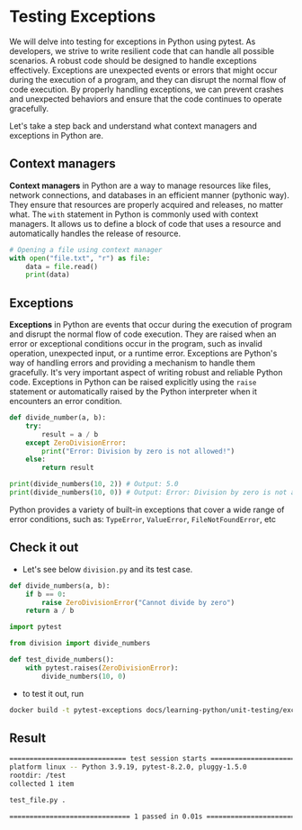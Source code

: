 # Testing Exceptions

We will delve into testing for exceptions in Python using pytest. As developers, we strive to write resilient code that can handle all possible scenarios.
A robust code should be designed to handle exceptions effectively. Exceptions are unexpected events or errors that might occur during the execution of a program, and they can disrupt the normal flow of code execution.
By properly handling exceptions, we can prevent crashes and unexpected behaviors and ensure that the code continues to operate gracefully.

Let's take a step back and understand what context managers and exceptions in Python are.

## Context managers

**Context managers** in Python are a way to manage resources like files, network connections, and databases in an efficient manner (pythonic way).
They ensure that resources are properly acquired and releases, no matter what.
The `with` statement in Python is commonly used with context managers.
It allows us to define a block of code that uses a resource and automatically handles the release of resource.

```python
# Opening a file using context manager
with open("file.txt", "r") as file:
    data = file.read()
    print(data)
```

## Exceptions

**Exceptions** in Python are events that occur during the execution of program and disrupt the normal flow of code execution.
They are raised when an error or exceptional conditions occur in the program, such as invalid operation, unexpected input, or a runtime error.
Exceptions are Python's way of handling errors and providing a mechanism to handle them gracefully. It's very important aspect of writing robust and reliable Python code.
Exceptions in Python can be raised explicitly using the `raise` statement or automatically raised by the Python interpreter when it encounters an error condition.

```python
def divide_number(a, b):
    try:
        result = a / b
    except ZeroDivisionError:
        print("Error: Division by zero is not allowed!")
    else:
        return result

print(divide_numbers(10, 2)) # Output: 5.0
print(divide_numbers(10, 0)) # Output: Error: Division by zero is not allowed!
```

Python provides a variety of built-in exceptions that cover a wide range of error conditions, such as: `TypeError`, `ValueError`, `FileNotFoundError`, etc

## Check it out

- Let's see below `division.py` and its test case.

```python title="division.py"
def divide_numbers(a, b):
    if b == 0:
        raise ZeroDivisionError("Cannot divide by zero")
    return a / b
```

```python title="test_file.py"
import pytest

from division import divide_numbers

def test_divide_numbers():
    with pytest.raises(ZeroDivisionError):
        divide_numbers(10, 0)
```

- to test it out, run

```bash
docker build -t pytest-exceptions docs/learning-python/unit-testing/exceptions/ && docker run pytest-exceptions
```

## Result

```bash
============================= test session starts ==============================
platform linux -- Python 3.9.19, pytest-8.2.0, pluggy-1.5.0
rootdir: /test
collected 1 item

test_file.py .                                                           [100%]

============================== 1 passed in 0.01s ===============================
```
